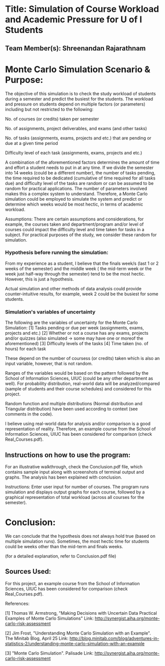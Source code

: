 # Title: Simulation of Course Workload and Academic Pressure for U of I Students

## Team Member(s): Shreenandan Rajarathnam

# Monte Carlo Simulation Scenario & Purpose: 

The objective of this simulation is to check the study workload of students during a semester and predict the busiest for the students. The workload and pressure on students depend on multiple factors (or parameters) including but not restricted to the following:

No. of courses (or credits) taken per semester

No. of assignments, project deliverables, and exams (and other tasks)

No. of tasks (assignments, exams, projects and etc.) that are pending or due at a given time period 

Difficulty level of each task (assignments, exams, projects and etc.) 

A combination of the aforementioned factors determines the amount of time and effort a student needs to put in at any time. If we divide the semester into 14 weeks (could be a different number), the number of tasks pending, the time required to be dedicated (cumulative of time required for all tasks due) and difficulty level of the tasks are random or can be assumed to be random for practical applications. The number of parameters involved makes this a complex system to understand. Therefore, a Monte Carlo simulation could be employed to simulate the system and predict or determine which weeks would be most hectic, in terms of academic workload. 

Assumptions:
There are certain assumptions and considerations, for example, the courses taken and department/program and/or level of courses could impact the difficulty level and time taken for tasks in a subject. For practical purposes of the study, we consider these random for simulation. 

### Hypothesis before running the simulation:

From my experience as a student, I believe that the finals week/s (last 1 or 2 weeks of the semester) and the middle week ( the mid-term week or the week just half-way through the semester) tend to be the most hectic. However, this is just a hypothesis. 

Actual simulation and other methods of data analysis could provide counter-intuitive results, for example, week 2 could be the busiest for some students. 

### Simulation's variables of uncertainty

The following are the variables of uncertainty for the Monte Carlo Simulation:
[1] Tasks pending or due per week (assignments, exams, projects and etc.)
[2] Whether or not a course has any exams, projects and/or quizzes (also simulated -> some may have one or moreof the aforementioned)
[3] Difficulty levels of the tasks
[4] Time taken (no. of hours) for each task

These depend on the number of coursess (or credits) taken which is also an input variable, however, that is not random.

Ranges of the variables would be based on the pattern followed by the School of Information Sciences, UIUC (could be any other department as well). For probability distribution, real-world data will be analyzed/compared (sample of students and their course schedules) and considered for this project.

Random function and multiple distributions (Normal distribution and Triangular distribution) have been used according to context (see comments in the code).

I believe using real-world data for analysis and/or comparison is a good representation of reality. Therefore, an example course from the School of Information Sciences, UIUC has been considered for comparison (check Real_Courses.pdf).

## Instructions on how to use the program:

For an illustrative walkthrough, check the Conclusion.pdf file, which contains sample input along with screenshots of terminal output and graphs. The analysis has been explained with conclusion. 

Instructions:
Enter user input for number of courses. The program runs simulation and displays output graphs for each course, followed by a graphical representation of total workload (across all courses for the semester). 

# Conclusion:

We can conclude that the hypothesis does not always hold true (based on multiple simulation runs). Sometimes, the most hectic time for students could be weeks other than the mid-term and finals weeks.

(for a detailed explanation, refer to Conclusion.pdf file)


## Sources Used:

For this project, an example course from the School of Information Sciences, UIUC has been considered for comparison (check Real_Courses.pdf). 

References:

[1] Thomas W. Armstrong, "Making Decisions with Uncertain Data Practical Examples of Monte Carlo Simulations"
Link: http://synergist.aiha.org/monte-carlo-risk-assessment

[2] Jim Frost, "Understanding Monte Carlo Simulation with an Example". The Minitab Blog, April 25
Link: http://blog.minitab.com/blog/adventures-in-statistics-2/understanding-monte-carlo-simulation-with-an-example

[3] "Monte Carlo Simulation". Palisade
Link: http://synergist.aiha.org/monte-carlo-risk-assessment

